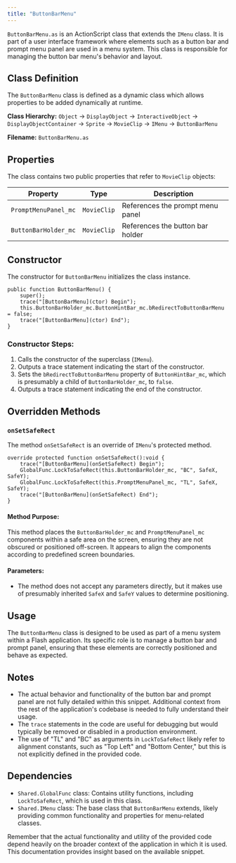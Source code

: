 ```yaml
---
title: "ButtonBarMenu"
---
```


`ButtonBarMenu.as` is an ActionScript class that extends the `IMenu` class.
It is part of a user interface framework where elements such as a button bar and prompt menu panel are used in a menu system.
This class is responsible for managing the button bar menu's behavior and layout.

## Class Definition

The `ButtonBarMenu` class is defined as a dynamic class which allows properties to be added dynamically at runtime.

**Class Hierarchy:** `Object` -> `DisplayObject` -> `InteractiveObject` -> `DisplayObjectContainer` -> `Sprite` -> `MovieClip` -> `IMenu` -> `ButtonBarMenu`

**Filename:** `ButtonBarMenu.as`

## Properties

The class contains two public properties that refer to `MovieClip` objects:

| Property              | Type        | Description                      |
|-----------------------|-------------|----------------------------------|
| `PromptMenuPanel_mc`  | `MovieClip` | References the prompt menu panel |
| `ButtonBarHolder_mc`  | `MovieClip` | References the button bar holder |

## Constructor

The constructor for `ButtonBarMenu` initializes the class instance.

```as3
public function ButtonBarMenu() {
    super();
    trace("[ButtonBarMenu](ctor) Begin");
    this.ButtonBarHolder_mc.ButtonHintBar_mc.bRedirectToButtonBarMenu = false;
    trace("[ButtonBarMenu](ctor) End");
}
```

### Constructor Steps:
1. Calls the constructor of the superclass (`IMenu`).
2. Outputs a trace statement indicating the start of the constructor.
3. Sets the `bRedirectToButtonBarMenu` property of `ButtonHintBar_mc`, which is presumably a child of `ButtonBarHolder_mc`, to `false`.
4. Outputs a trace statement indicating the end of the constructor.

## Overridden Methods

### `onSetSafeRect`

The method `onSetSafeRect` is an override of `IMenu`'s protected method.

```as3
override protected function onSetSafeRect():void {
    trace("[ButtonBarMenu](onSetSafeRect) Begin");
    GlobalFunc.LockToSafeRect(this.ButtonBarHolder_mc, "BC", SafeX, SafeY);
    GlobalFunc.LockToSafeRect(this.PromptMenuPanel_mc, "TL", SafeX, SafeY);
    trace("[ButtonBarMenu](onSetSafeRect) End");
}
```

#### Method Purpose:
This method places the `ButtonBarHolder_mc` and `PromptMenuPanel_mc` components within a safe area on the screen, ensuring they are not obscured or positioned off-screen. It appears to align the components according to predefined screen boundaries.

#### Parameters:
- The method does not accept any parameters directly, but it makes use of presumably inherited `SafeX` and `SafeY` values to determine positioning.

## Usage

The `ButtonBarMenu` class is designed to be used as part of a menu system within a Flash application. Its specific role is to manage a button bar and prompt panel, ensuring that these elements are correctly positioned and behave as expected.

## Notes

- The actual behavior and functionality of the button bar and prompt panel are not fully detailed within this snippet. Additional context from the rest of the application's codebase is needed to fully understand their usage.
- The `trace` statements in the code are useful for debugging but would typically be removed or disabled in a production environment.
- The use of "TL" and "BC" as arguments in `LockToSafeRect` likely refer to alignment constants, such as "Top Left" and "Bottom Center," but this is not explicitly defined in the provided code.

## Dependencies

- `Shared.GlobalFunc` class: Contains utility functions, including `LockToSafeRect`, which is used in this class.
- `Shared.IMenu` class: The base class that `ButtonBarMenu` extends, likely providing common functionality and properties for menu-related classes.

Remember that the actual functionality and utility of the provided code depend heavily on the broader context of the application in which it is used. This documentation provides insight based on the available snippet.
